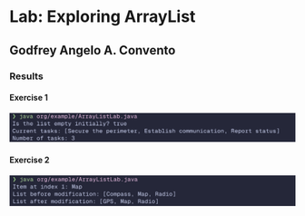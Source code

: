 # Lab: Exploring ArrayList

## Godfrey Angelo A. Convento

### Results

#### Exercise 1

![alt text](image.png)

#### Exercise 2

![alt text](image-1.png)
